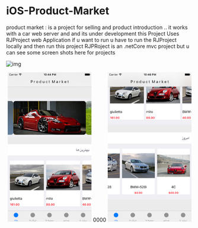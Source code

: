 # iOS-Product-Market
product market : is a project for selling and product introduction .. it works with a car web server and and its under development
this Project Uses RJProject web Application if u want to run u have to run the RJProject locally and then run this project
RJPRoject is an .netCore mvc project 
but u can see some screen shots here for projects

![img]()

<div align="center">
        <img width="45%" src="https://github.com/jamalzare/iOS-Product-Market/blob/master/1.png"/>
        0000
        <img width="45%" src="https://github.com/jamalzare/iOS-Product-Market/blob/master/2.png"></img>
        
</div>
